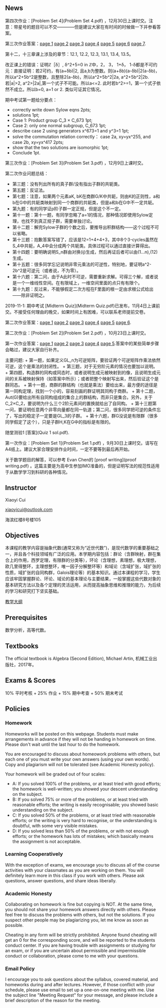 
## News

第四次作业：[Problem Set 4](Problem Set 4.pdf) ，12月30日上课时交。注意：带星号的题目可以不交————但是建议大家在有时间的时候做一下并参看答案。


第三次作业答案：[page 1](3-1.JPG) [page 2](3-2.JPG) [page 3](3-3.JPG) [page 4](3-4.JPG) [page 5](3-5.JPG) [page 6](3-6.JPG) [page 7](3-7.JPG).

第十二，十三章课上涉及的章节：12.1, 12.2, 12.3, 13.1, 13.4, 13.5。

改正课上的错误：证明ℤ［δ］, δ^2+5=0 in ℤ中，2， 3， 1+δ， 1-δ都是不可约元：直接证明：若2可约，有(a+δb)|2, 且a,b为整数。则(a+δb)(a-δb)|2(a-δb)，所以a^2+5b^2是整数，且整除2(a-δb)，所以a^2+5b^2|2a, a^2+5b^2|2b. 若|a|>2, a^2>|2a|,第一个式子不可能。所以a<=2. 此时若b^2>=1，第一个式子依然不成立。所以b=0, a=1 or 2. 类似可证其它情况。

期中考试第一题给分要点：
+ correctly write down Sylow eqns 2pts; 
+ solutions 1pt; 
+ Case 1: Product group C_3 × C_673 1pt; 
+ Case 2: only one normal subgroup, C_673 1pt; 
+ describe case 2 using generators x^673=1 and y^3=1 1pt; 
+ solve the commutation relation correctly： case 2a, xy=yx^255, and case 2b, xy=yx^417 2pts; 
+ show that the two solutions are isomorphic 1pt; 
+ Conclude 1pt.

第三次作业：[Problem Set 3](Problem Set 3.pdf) ，12月9日上课时交。

第二次作业问题总结：
+ 第三题：没有列出所有的真子群/没有指出子群的共轭类。
+ 第五题：反证法。
+ 第七题：注意，如果两个元素aK, bK在商群G/K中共轭，则由K的正则性，a和b在G中的共轭类映射到同一个商群的共轭类，但是a和b在G中不一定共轭。 
+ 第九题：有的同学证p阶子群一定正规，但是这个不一定。
+ 第十一题：第十一题，有同学忽略了a=1的情况，那种情况即使用Sylow定理，也找不到真正规子群，需要单独讨论。
+ 第十二题：解完Sylow子群的个数之后，要推导出积群结构——这个过程不可以省略。
+ 第十三题：抱歉答案写错了，应该是12=1+4+4+3，其中8个3-cycles虽然在S_4中共轭，A_4中会分成两个共轭类。具体过程可以通过直接计算得出。
+ 第十四题：要明确说明S_n群由对换(ij)生成，然后再证后者可以由(1...n),(12)生成。
+ 第十五题：很多同学忘记说明非零元乘法的可逆性，特别地，要证明a^2-2b^2是可逆元（或者说，不为零）。
+ 第十六题：第二问，由于A此时不可逆，需要重新求解。可得三个解，或者说是一个一维线性空间。在有限域上，一维空间里面的点只有有限个。
+ 第十九题：反过来，不能够假定二次方程在F里面的根一定由求根公式给出——除非证明之。

2019-11-1: 期中考试 [Midterm Quiz](Midterm Quiz.pdf)已发布，11月4日上课前交。不接受任何理由的晚交，如果时间上有困难，可以联系老师提前交卷。

第二次作业答案：[page 1](2-1.JPG) [page 2](2-2.JPG) [page 3](2-3.JPG) [page 4](2-4.JPG) [page 5](2-5.JPG) [page 6](2-6.JPG).

第二次作业：[Problem Set 2](Problem Set 2.pdf) ，10月23日上课时交。

第一次作业答案：[page 1](1-1.JPG) [page 2](1-2.JPG) [page 3](1-3.JPG) [page 4](1-4.JPG) [page 5](1-5.JPG).答案中的某些简单步骤会略过，建议大家自行补齐。 

主要问题:
	+ 第一题，如果定义GL_n为可逆矩阵，要验证两个可逆矩阵作乘法依然可逆，这个是乘法的封闭性。
	+ 第三题，对于无穷阶元素的情况也要加以说明。
	+ 第四题，构造群的同构或同态时，或者说明生成元被映射到的像，且说明生成元间的关系被映射保持（如答案中所示）；或者把整个映射写出来，然后验证这个是群同态。
	+ 第十一题，商群的群结构（也就是乘法）要给出来，最方便的途径是第一同构定理，找到一个小的，容易刻画的群证明其同构于商群。
	+ 第十二题，Aut(G)要给出所有自同构组成的集合上的群结构，而非只是集合。另外，关于C_2×C_2，要说明为什么三个2阶元素间的置换就给出了自同构。
	+ 第十三题第一问，要证明任意两个非零向量都在同一轨道；第二问，很多同学把可逆的条件忘了，写出的稳定子一定要是GL_3的子群。
	+ 第十六题，群G没说是有限群（很多同学假定了这个），只是子群H,K在G中的指标是有限的。



随堂测验1 [答案](Quiz 1 sol.pdf).

第一次作业：[Problem Set 1](Problem Set 1.pdf) ，9月30日上课时交。请写在A4纸上。建议大家合理安排作业时间，一定不要等到最后再开始。

关于数学题目的解答，可以参考 Evan Chen的 [proof writing](proof writing.pdf) 。这篇主要是为高中生参加IMO准备的，但是证明写法的规范性适用于从数学学习到科研的各种情况。

## Instructor

Xiaoyi Cui

xiaoyicui@outlook.com

海滨红楼8号楼105

## Objectives

本课程的教学内容是抽象代数(通常又称为“近世代数”)，是现代数学的重要基础之一，并且各个科技领域有广泛的应用。本学期内容包括：群论（含群映射，群在集合上的作用，西罗定理，有限群的分类等），环论（含理想，素理想，极大理想，欧几里得整环，主理想整环，唯一因子分解整环等）和域论（含域扩张，域扩张的性质，域扩张的自同构群，Galois理论等）的基本知识。通过本课程的学习，学生应该牢固掌握群论、环论、域论的基本理论与主要结果，一般掌握这些代数对象的基本研究方法以及各个定理的灵活运用，从而提高抽象思维和推理的能力，为后续的学习和研究打下坚实基础。

[教学大纲](代数学_2019.doc)

## Prerequisites

数学分析，高等代数。

## Textbooks

The official textbook is Algebra (Second Edition), Michael Artin, 机械工业出版社，2017年。

## Exams & Scores

10% 平时考核 + 25% 作业 + 15% 期中考查 + 50% 期末考试

## Policies

### Homework

Homeworks will be posted on this webpage. Students must make arrangements in advance if they will not be handing in homework on time. Please don't wait until the last hour to do the homework.

You are encouraged to discuss about homeowork problems with others, but each one of you must write your own answers (using your own words). Copy and plagiarism will not be tolerated (see Academic Honesty policy).

Your homework will be graded out of four scales:

+ A: If you solved 100% of the problems, or at least tried with good efforts; the homework is well-written; you showed your descent understanding on the subject. 
+ B: If you solved 75% or more of the problems, or at least tried with reasonable efforts; the writing is easily recognisable; you showed basic understanding on the subject. 
+ C: If you solved 50% of the problems, or at least tried with reasonable efforts; or the writing is very hard to recognise, or the understanding is doubtful, with some very visible mistakes. 
+ D: If you solved less than 50% of the problems, or with not enough efforts; or the homework has lots of mistakes; which basically means the assignment is not acceptable. 

### Learning Cooperatively

With the exception of exams, we encourage you to discuss all of the course activities with your classmates as you are working on them. You will definitely learn more in this class if you work with others. Please ask questions, answer questions, and share ideas liberally.

### Academic Honesty

Collaborating on homework is fine but copying is NOT. At the same time, you should not share your homework answers directly with others. Please feel free to discuss the problems with others, but not the solutions. If you suspect other people may be plagiarizing you, let me know as soon as possible. 

Cheating in any form will be strictly prohibited. Anyone found cheating will get an 0 for the corresponding score, and will be reported to the students conduct center. If you are having trouble with assignments or studying for an exam, or if you are uncertain about permissible and impermissible conduct or collaboration, please come to me with your questions.

### Email Policy

I encourage you to ask questions about the syllabus, covered material, and homeworks during and after lectures. However, if those conflict with your schedule, please use email to set up a one-on-one meeting with me. Use the subject line "Meeting Request" for your message, and please include a brief description of the reason for the meeting.
